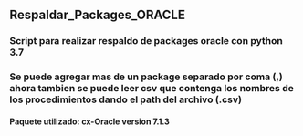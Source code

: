 ## Respaldar_Packages_ORACLE

### Script para realizar respaldo de packages oracle con python 3.7
### Se puede agregar mas de un package separado por coma (,) ahora tambien se puede leer csv que contenga los nombres de los procedimientos dando el path del archivo (.csv)

#### Paquete utilizado: cx-Oracle version 7.1.3
